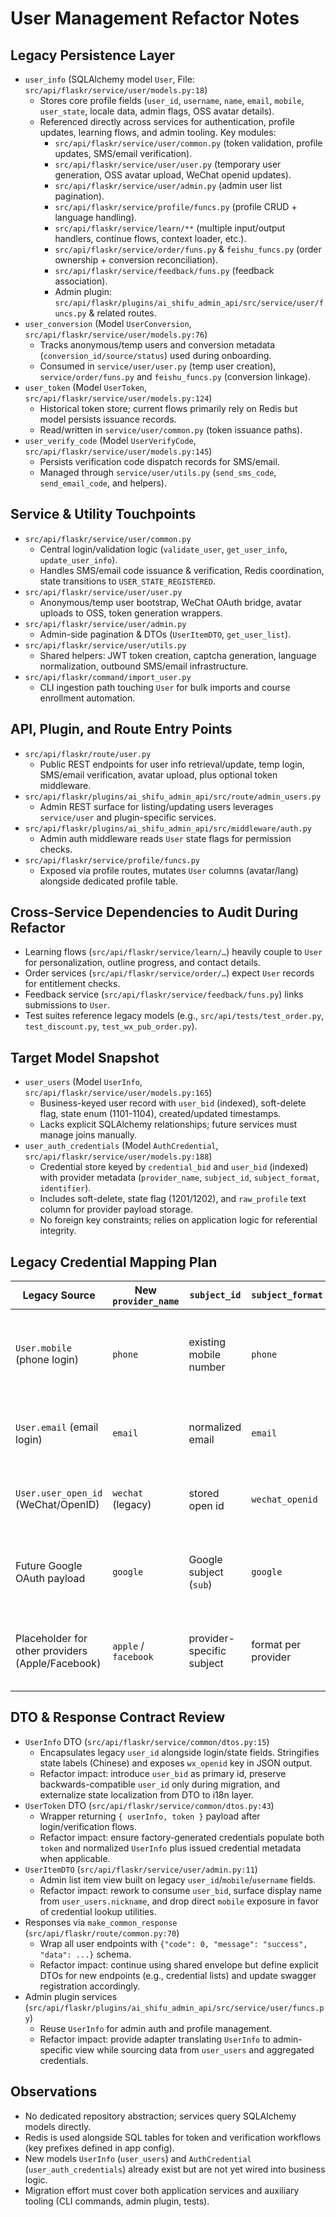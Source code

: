 # User Management Refactor Notes

## Legacy Persistence Layer
- `user_info` (SQLAlchemy model `User`, File: `src/api/flaskr/service/user/models.py:18`)
  - Stores core profile fields (`user_id`, `username`, `name`, `email`, `mobile`, `user_state`, locale data, admin flags, OSS avatar details).
  - Referenced directly across services for authentication, profile updates, learning flows, and admin tooling. Key modules:
    - `src/api/flaskr/service/user/common.py` (token validation, profile updates, SMS/email verification).
    - `src/api/flaskr/service/user/user.py` (temporary user generation, OSS avatar upload, WeChat openid updates).
    - `src/api/flaskr/service/user/admin.py` (admin user list pagination).
    - `src/api/flaskr/service/profile/funcs.py` (profile CRUD + language handling).
    - `src/api/flaskr/service/learn/**` (multiple input/output handlers, continue flows, context loader, etc.).
    - `src/api/flaskr/service/order/funs.py` & `feishu_funcs.py` (order ownership + conversion reconciliation).
    - `src/api/flaskr/service/feedback/funs.py` (feedback association).
    - Admin plugin: `src/api/flaskr/plugins/ai_shifu_admin_api/src/service/user/funcs.py` & related routes.
- `user_conversion` (Model `UserConversion`, `src/api/flaskr/service/user/models.py:76`)
  - Tracks anonymous/temp users and conversion metadata (`conversion_id/source/status`) used during onboarding.
  - Consumed in `service/user/user.py` (temp user creation), `service/order/funs.py` and `feishu_funcs.py` (conversion linkage).
- `user_token` (Model `UserToken`, `src/api/flaskr/service/user/models.py:124`)
  - Historical token store; current flows primarily rely on Redis but model persists issuance records.
  - Read/written in `service/user/common.py` (token issuance paths).
- `user_verify_code` (Model `UserVerifyCode`, `src/api/flaskr/service/user/models.py:145`)
  - Persists verification code dispatch records for SMS/email.
  - Managed through `service/user/utils.py` (`send_sms_code`, `send_email_code`, and helpers).

## Service & Utility Touchpoints
- `src/api/flaskr/service/user/common.py`
  - Central login/validation logic (`validate_user`, `get_user_info`, `update_user_info`).
  - Handles SMS/email code issuance & verification, Redis coordination, state transitions to `USER_STATE_REGISTERED`.
- `src/api/flaskr/service/user/user.py`
  - Anonymous/temp user bootstrap, WeChat OAuth bridge, avatar uploads to OSS, token generation wrappers.
- `src/api/flaskr/service/user/admin.py`
  - Admin-side pagination & DTOs (`UserItemDTO`, `get_user_list`).
- `src/api/flaskr/service/user/utils.py`
  - Shared helpers: JWT token creation, captcha generation, language normalization, outbound SMS/email infrastructure.
- `src/api/flaskr/command/import_user.py`
  - CLI ingestion path touching `User` for bulk imports and course enrollment automation.

## API, Plugin, and Route Entry Points
- `src/api/flaskr/route/user.py`
  - Public REST endpoints for user info retrieval/update, temp login, SMS/email verification, avatar upload, plus optional token middleware.
- `src/api/flaskr/plugins/ai_shifu_admin_api/src/route/admin_users.py`
  - Admin REST surface for listing/updating users leverages `service/user` and plugin-specific services.
- `src/api/flaskr/plugins/ai_shifu_admin_api/src/middleware/auth.py`
  - Admin auth middleware reads `User` state flags for permission checks.
- `src/api/flaskr/service/profile/funcs.py`
  - Exposed via profile routes, mutates `User` columns (avatar/lang) alongside dedicated profile table.

## Cross-Service Dependencies to Audit During Refactor
- Learning flows (`src/api/flaskr/service/learn/…`) heavily couple to `User` for personalization, outline progress, and contact details.
- Order services (`src/api/flaskr/service/order/…`) expect `User` records for entitlement checks.
- Feedback service (`src/api/flaskr/service/feedback/funs.py`) links submissions to `User`.
- Test suites reference legacy models (e.g., `src/api/tests/test_order.py`, `test_discount.py`, `test_wx_pub_order.py`).


## Target Model Snapshot
- `user_users` (Model `UserInfo`, `src/api/flaskr/service/user/models.py:165`)
  - Business-keyed user record with `user_bid` (indexed), soft-delete flag, state enum (1101-1104), created/updated timestamps.
  - Lacks explicit SQLAlchemy relationships; future services must manage joins manually.
- `user_auth_credentials` (Model `AuthCredential`, `src/api/flaskr/service/user/models.py:188`)
  - Credential store keyed by `credential_bid` and `user_bid` (indexed) with provider metadata (`provider_name`, `subject_id`, `subject_format`, `identifier`).
  - Includes soft-delete, state flag (1201/1202), and `raw_profile` text column for provider payload storage.
  - No foreign key constraints; relies on application logic for referential integrity.

## Legacy Credential Mapping Plan
| Legacy Source | New `provider_name` | `subject_id` | `subject_format` | `identifier` | Additional Notes |
| --- | --- | --- | --- | --- | --- |
| `User.mobile` (phone login) | `phone` | existing mobile number | `phone` | same as `subject_id` | mark verified users (`user_state >= USER_STATE_REGISTERED`) as `state=1202`; capture SMS verification history in `raw_profile` if available. |
| `User.email` (email login) | `email` | normalized email | `email` | same as `subject_id` | enforce lowercase normalization prior to insert; consider historic verification status from email flow. |
| `User.user_open_id` (WeChat/OpenID) | `wechat` (legacy) | stored open id | `wechat_openid` | fallback to linked email/mobile if present | preserve `wx` payload in `raw_profile`; treat as third-party credential pending factory support. |
| Future Google OAuth payload | `google` | Google subject (`sub`) | `google` | primary email from Google profile | persist full Google profile JSON in `raw_profile`; link to existing user via email/phone before new user creation. |
| Placeholder for other providers (Apple/Facebook) | `apple` / `facebook` | provider-specific subject | format per provider | email or unique account id | follow same data contract as Google once implemented; may require additional metadata columns later. |

## DTO & Response Contract Review
- `UserInfo` DTO (`src/api/flaskr/service/common/dtos.py:15`)
  - Encapsulates legacy `user_id` alongside login/state fields. Stringifies state labels (Chinese) and exposes `wx_openid` key in JSON output.
  - Refactor impact: introduce `user_bid` as primary id, preserve backwards-compatible `user_id` only during migration, and externalize state localization from DTO to i18n layer.
- `UserToken` DTO (`src/api/flaskr/service/common/dtos.py:43`)
  - Wrapper returning `{ userInfo, token }` payload after login/verification flows.
  - Refactor impact: ensure factory-generated credentials populate both `token` and normalized `UserInfo` plus issued credential metadata when applicable.
- `UserItemDTO` (`src/api/flaskr/service/user/admin.py:11`)
  - Admin list item view built on legacy `user_id`/`mobile`/`username` fields.
  - Refactor impact: rework to consume `user_bid`, surface display name from `user_users.nickname`, and drop direct `mobile` exposure in favor of credential lookup utilities.
- Responses via `make_common_response` (`src/api/flaskr/route/common.py:70`)
  - Wrap all user endpoints with `{"code": 0, "message": "success", "data": ...}` schema.
  - Refactor impact: continue using shared envelope but define explicit DTOs for new endpoints (e.g., credential lists) and update swagger registration accordingly.
- Admin plugin services (`src/api/flaskr/plugins/ai_shifu_admin_api/src/service/user/funcs.py`)
  - Reuse `UserInfo` for admin auth and profile management.
  - Refactor impact: provide adapter translating `UserInfo` to admin-specific view while sourcing data from `user_users` and aggregated credentials.

## Observations
- No dedicated repository abstraction; services query SQLAlchemy models directly.
- Redis is used alongside SQL tables for token and verification workflows (key prefixes defined in app config).
- New models `UserInfo` (`user_users`) and `AuthCredential` (`user_auth_credentials`) already exist but are not yet wired into business logic.
- Migration effort must cover both application services and auxiliary tooling (CLI commands, admin plugin, tests).
